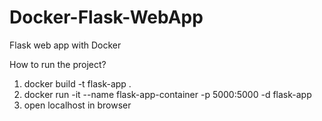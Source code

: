# Docker-Flask-WebApp
Flask web app with Docker

How to run the project?

1) docker build -t flask-app .
2) docker run -it --name flask-app-container -p 5000:5000 -d flask-app
3) open localhost in browser
